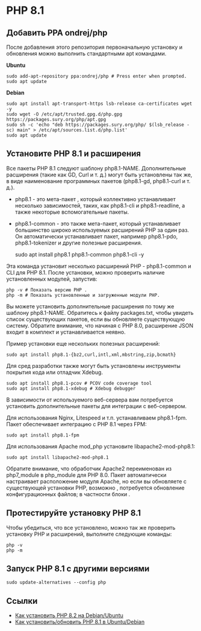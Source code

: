 # PHP 8.1

## Добавить PPA ondrej/php

После добавления этого репозитория первоначальную установку и обновления можно выполнить стандартными apt командами.

**Ubuntu**

    sudo add-apt-repository ppa:ondrej/php # Press enter when prompted.
    sudo apt update

**Debian**

    sudo apt install apt-transport-https lsb-release ca-certificates wget -y
    sudo wget -O /etc/apt/trusted.gpg.d/php.gpg https://packages.sury.org/php/apt.gpg
    sudo sh -c 'echo "deb https://packages.sury.org/php/ $(lsb_release -sc) main" > /etc/apt/sources.list.d/php.list'
    sudo apt update

## Установите PHP 8.1 и расширения

Все пакеты PHP 8.1 следуют шаблону php8.1-NAME. Дополнительные расширения (такие как GD, Curl и т. д.) могут быть установлены так же, в виде наименование программных пакетов  (php8.1-gd, php8.1-curl и т. д.).

 * php8.1 - это мета-пакет , который коллективно устанавливает несколько зависимостей, таких, как php8.1-cli и php8.1-readline, а также некоторые вспомогательные пакеты.
 * php8.1-common - это также мета-пакет, который устанавливает большинство широко используемых расширений PHP за один раз. Он автоматически устанавливает пакет, например php8.1-pdo, php8.1-tokenizer и другие полезные расширения.

    sudo apt install php8.1 php8.1-common php8.1-cli -y

Эта команда установит несколько расширений PHP - php8.1-common и CLI для PHP 8.1.  После установки, можно проверить наличие установленных модулей, запустив:

    php -v # Показать версию PHP .
    php -m # Показать установленные и загруженные модули PHP.

Вы можете установить дополнительные расширения по тому же шаблону php8.1-NAME. Обратитесь к файлу packages.txt, чтобы увидеть список существующих пакетов, если вы обновляете существующую систему. Обратите внимание, что начиная с PHP 8.0, расширение JSON входит в комплект и устанавливается неявно.

Пример установки еще нескольких полезных расширений:

    sudo apt install php8.1-{bz2,curl,intl,xml,mbstring,zip,bcmath}

Для сред разработки также могут быть установлены инструменты покрытия кода или отладчик Xdebug. 

    sudo apt install php8.1-pcov # PCOV code coverage tool
    sudo apt install php8.1-xdebug # Xdebug debugger

В зависимости от используемого веб-сервера вам потребуется установить дополнительные пакеты для интеграции с веб-сервером. 

Для использования Nginx, Litespeed и т.п. устанавливаем php8.1-fpm. Пакет обеспечивает интеграцию с PHP 8.1 через FPM:

    sudo apt install php8.1-fpm

Для использования Apache mod_php установите libapache2-mod-php8.1:

    sudo apt install libapache2-mod-php8.1

Обратите внимание, что обработчик Apache2 переименован из php7_module в php_module для PHP 8.0.  Пакет автоматически настраивает расположение модуля Apache, но если вы обновляете с существующей установки PHP, возможно , потребуется обновление конфигурационных файлов; в частности блоки <IfModule>. 

## Протестируйте установку PHP 8.1

Чтобы убедиться, что все установлено, можно так же проверить установку PHP и расширений, выполните следующие команды:


    php -v
    php -m

## Запуск PHP 8.1 с другими версиями

    sudo update-alternatives --config php

## Ссылки

* [Как установить PHP 8.2 на Debian/Ubuntu](https://www.dev-notes.ru/articles/php/install-php82-ubuntu-debian/?ysclid=lhak8kikiy749890379)
* [Как установить/обновить PHP 8.1 в Ubuntu/Debian](https://sergeymukhin.com/blog/kak-ustanovitobnovit-php-81-v-ubuntudebian?ysclid=lh76zzcv7q800894993)
